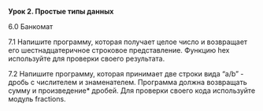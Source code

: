 **Урок 2. Простые типы данных**

6.0 Банкомат

7.1 Напишите программу, которая получает целое число и возвращает его шестнадцатеричное строковое представление. Функцию
hex используйте для проверки своего результата.

7.2 Напишите программу, которая принимает две строки вида “a/b” - дробь с числителем и знаменателем. Программа должна
возвращать сумму и произведение* дробей. Для проверки своего кода используйте модуль fractions.